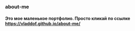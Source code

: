 ### about-me
#### Это мое маленькое портфолио. Просто кликай по ссылке https://vladdof.github.io/about-me/

